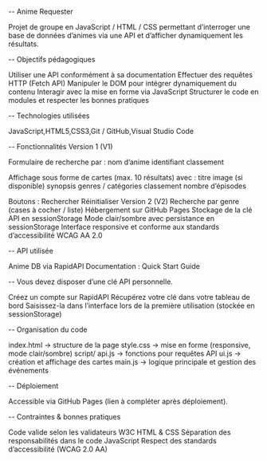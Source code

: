 -- Anime Requester

Projet de groupe en JavaScript / HTML / CSS permettant d’interroger une base de données d’animes via une API et d’afficher dynamiquement les résultats.

-- Objectifs pédagogiques

Utiliser une API conformément à sa documentation
Effectuer des requêtes HTTP (Fetch API)
Manipuler le DOM pour intégrer dynamiquement du contenu
Interagir avec la mise en forme via JavaScript
Structurer le code en modules et respecter les bonnes pratiques

-- Technologies utilisées

JavaScript,HTML5,CSS3,Git / GitHub,Visual Studio Code

-- Fonctionnalités
Version 1 (V1)

Formulaire de recherche par :
nom d’anime
identifiant
classement

Affichage sous forme de cartes (max. 10 résultats) avec :
titre
image (si disponible)
synopsis
genres / catégories
classement
nombre d’épisodes

Boutons :
Rechercher
Réinitialiser
Version 2 (V2)
Recherche par genre (cases à cocher / liste)
Hébergement sur GitHub Pages
Stockage de la clé API en sessionStorage
Mode clair/sombre avec persistance en sessionStorage
Interface responsive et conforme aux standards d’accessibilité WCAG AA 2.0

-- API utilisée

Anime DB via RapidAPI
Documentation : Quick Start Guide

-- Vous devez disposer d’une clé API personnelle.

Créez un compte sur RapidAPI
Récupérez votre clé dans votre tableau de bord
Saisissez-la dans l’interface lors de la première utilisation (stockée en sessionStorage)

-- Organisation du code

index.html → structure de la page
style.css → mise en forme (responsive, mode clair/sombre)
script/
api.js → fonctions pour requêtes API
ui.js → création et affichage des cartes
main.js → logique principale et gestion des événements

-- Déploiement

Accessible via GitHub Pages (lien à compléter après déploiement).

-- Contraintes & bonnes pratiques

Code valide selon les validateurs W3C HTML & CSS
Séparation des responsabilités dans le code JavaScript
Respect des standards d’accessibilité (WCAG 2.0 AA)